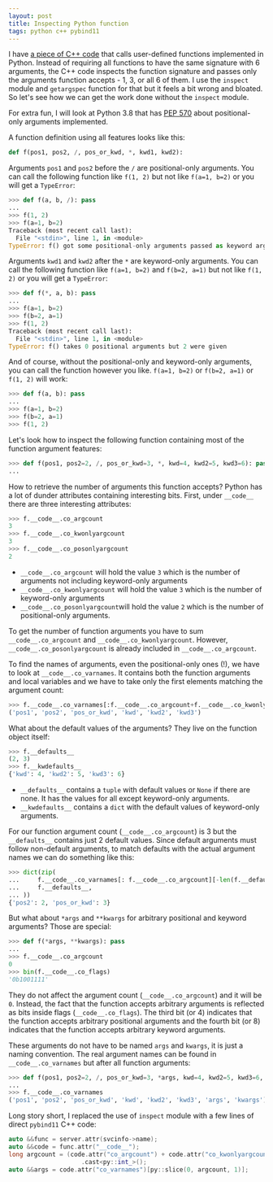 ```yaml
---
layout: post
title: Inspecting Python function
tags: python c++ pybind11
---
```


I have [a piece of C++ code](https://github.com/aivarsk/tuxedo-python/blob/master/src/tuxedo.cpp) that calls user-defined functions implemented in Python.  Instead of requiring all functions to have the same signature with 6 arguments, the C++ code inspects the function signature and passes only the arguments function accepts - 1, 3, or all 6 of them. I use the `inspect` module and `getargspec` function for that but it feels a bit wrong and bloated. So let's see how we can get the work done without the `inspect` module.

For extra fun, I will look at Python 3.8 that has [PEP 570](https://www.python.org/dev/peps/pep-0570/) about positional-only arguments implemented.

A function definition using all features looks like this:

```python
def f(pos1, pos2, /, pos_or_kwd, *, kwd1, kwd2):
```

Arguments  `pos1` and `pos2` before the `/` are positional-only arguments. You can call the following function like `f(1, 2)` but not like `f(a=1, b=2)` or you will get a `TypeError`:

```python
>>> def f(a, b, /): pass
... 
>>> f(1, 2)
>>> f(a=1, b=2)
Traceback (most recent call last):
  File "<stdin>", line 1, in <module>
TypeError: f() got some positional-only arguments passed as keyword arguments: 'a, b'
```

Arguments  `kwd1` and `kwd2` after the `*` are keyword-only arguments. You can call the following function like `f(a=1, b=2)` and `f(b=2, a=1)` but not like `f(1, 2)` or you will get a `TypeError`:

```python
>>> def f(*, a, b): pass
... 
>>> f(a=1, b=2)
>>> f(b=2, a=1)
>>> f(1, 2)
Traceback (most recent call last):
  File "<stdin>", line 1, in <module>
TypeError: f() takes 0 positional arguments but 2 were given
```

And of course, without the positional-only and keyword-only arguments, you can call the function however you like. `f(a=1, b=2)` or `f(b=2, a=1)` or `f(1, 2)` will work:

```python
>>> def f(a, b): pass
... 
>>> f(a=1, b=2)
>>> f(b=2, a=1)
>>> f(1, 2)
```

Let's look how to inspect the following function containing most of the function argument features:

```python
>>> def f(pos1, pos2=2, /, pos_or_kwd=3, *, kwd=4, kwd2=5, kwd3=6): pass
... 
```

How to retrieve the number of arguments this function accepts? Python has a lot of dunder attributes containing interesting bits. First, under `__code__` there are  three interesting attributes:

```python
>>> f.__code__.co_argcount
3
>>> f.__code__.co_kwonlyargcount
3
>>> f.__code__.co_posonlyargcount
2
```

- `__code__.co_argcount` will hold the value `3` which is the number of arguments not including keyword-only arguments
- `__code__.co_kwonlyargcount` will hold the value `3` which is the number of keyword-only arguments
- `__code__.co_posonlyargcount`will hold the value `2` which is the number of positional-only arguments.

To get the number of function arguments you have to sum `__code__.co_argcount` and `__code__.co_kwonlyargcount`. However, `__code__.co_posonlyargcount` is already included in `__code__.co_argcount`.

To find the names of arguments, even the positional-only ones (!), we have to look at `__code__.co_varnames`. It contains both the function arguments and local variables and we have to take only the first elements matching the argument count:

```python
>>> f.__code__.co_varnames[:f.__code__.co_argcount+f.__code__.co_kwonlyargcount]
('pos1', 'pos2', 'pos_or_kwd', 'kwd', 'kwd2', 'kwd3')
```

What about the default values of the arguments? They live on the function object itself:

```python
>>> f.__defaults__
(2, 3)
>>> f.__kwdefaults__
{'kwd': 4, 'kwd2': 5, 'kwd3': 6}
```

- `__defaults__` contains a `tuple` with default values or `None` if there are none. It has the values for all except keyword-only arguments.
- `__kwdefaults__` contains a `dict` with the default values of keyword-only arguments.

For our function argument count (`__code__.co_argcount`) is 3 but the  `__defaults__` contains just 2 default values. Since default arguments must follow non-default arguments, to match defaults with the actual argument names we can do something like this:

```python
>>> dict(zip(
...     f.__code__.co_varnames[: f.__code__.co_argcount][-len(f.__defaults__) :],
...     f.__defaults__,
... ))
{'pos2': 2, 'pos_or_kwd': 3}
```

But what about `*args` and `**kwargs` for arbitrary positional and keyword arguments? Those are special:

```python
>>> def f(*args, **kwargs): pass
... 
>>> f.__code__.co_argcount
0
>>> bin(f.__code__.co_flags)
'0b1001111'
```

They do not affect the argument count (`__code__.co_argcount`) and it will be `0`. Instead, the fact that the function accepts arbitrary arguments is reflected as bits inside flags (`__code__.co_flags`). The third bit (or 4) indicates that the function accepts arbitrary positional arguments and the fourth bit (or 8) indicates that the function accepts arbitrary keyword arguments.

These arguments do not have to be named `args` and `kwargs`, it is just a naming convention. The real argument names can be found in `__code__.co_varnames` but after all function arguments:

```python
>>> def f(pos1, pos2=2, /, pos_or_kwd=3, *args, kwd=4, kwd2=5, kwd3=6, **kwargs): pass
... 
>>> f.__code__.co_varnames
('pos1', 'pos2', 'pos_or_kwd', 'kwd', 'kwd2', 'kwd3', 'args', 'kwargs')
```

Long story short, I replaced the use of `inspect` module with a few lines of direct `pybind11` C++ code:

```c++ 
auto &&func = server.attr(svcinfo->name);
auto &&code = func.attr("__code__");
long argcount = (code.attr("co_argcount") + code.attr("co_kwonlyargcount"))
                    .cast<py::int_>();
auto &&args = code.attr("co_varnames")[py::slice(0, argcount, 1)];
```
